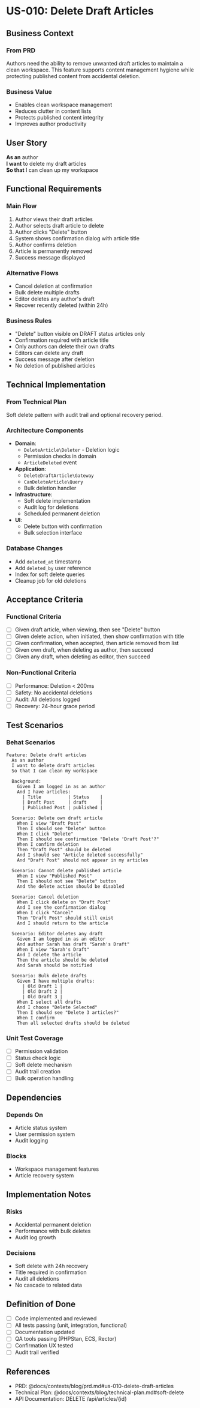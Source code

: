 # US-010: Delete Draft Articles

## Business Context

### From PRD
Authors need the ability to remove unwanted draft articles to maintain a clean workspace. This feature supports content management hygiene while protecting published content from accidental deletion.

### Business Value
- Enables clean workspace management
- Reduces clutter in content lists
- Protects published content integrity
- Improves author productivity

## User Story

**As an** author  
**I want** to delete my draft articles  
**So that** I can clean up my workspace

## Functional Requirements

### Main Flow
1. Author views their draft articles
2. Author selects draft article to delete
3. Author clicks "Delete" button
4. System shows confirmation dialog with article title
5. Author confirms deletion
6. Article is permanently removed
7. Success message displayed

### Alternative Flows
- Cancel deletion at confirmation
- Bulk delete multiple drafts
- Editor deletes any author's draft
- Recover recently deleted (within 24h)

### Business Rules
- "Delete" button visible on DRAFT status articles only
- Confirmation required with article title
- Only authors can delete their own drafts
- Editors can delete any draft
- Success message after deletion
- No deletion of published articles

## Technical Implementation

### From Technical Plan
Soft delete pattern with audit trail and optional recovery period.

### Architecture Components
- **Domain**: 
  - `DeleteArticle\Deleter` - Deletion logic
  - Permission checks in domain
  - `ArticleDeleted` event
- **Application**: 
  - `DeleteDraftArticle\Gateway`
  - `CanDeleteArticle\Query`
  - Bulk deletion handler
- **Infrastructure**: 
  - Soft delete implementation
  - Audit log for deletions
  - Scheduled permanent deletion
- **UI**: 
  - Delete button with confirmation
  - Bulk selection interface

### Database Changes
- Add `deleted_at` timestamp
- Add `deleted_by` user reference
- Index for soft delete queries
- Cleanup job for old deletions

## Acceptance Criteria

### Functional Criteria
- [ ] Given draft article, when viewing, then see "Delete" button
- [ ] Given delete action, when initiated, then show confirmation with title
- [ ] Given confirmation, when accepted, then article removed from list
- [ ] Given own draft, when deleting as author, then succeed
- [ ] Given any draft, when deleting as editor, then succeed

### Non-Functional Criteria
- [ ] Performance: Deletion < 200ms
- [ ] Safety: No accidental deletions
- [ ] Audit: All deletions logged
- [ ] Recovery: 24-hour grace period

## Test Scenarios

### Behat Scenarios
```gherkin
Feature: Delete draft articles
  As an author
  I want to delete draft articles
  So that I can clean my workspace

  Background:
    Given I am logged in as an author
    And I have articles:
      | Title          | Status    |
      | Draft Post     | draft     |
      | Published Post | published |

  Scenario: Delete own draft article
    When I view "Draft Post"
    Then I should see "Delete" button
    When I click "Delete"
    Then I should see confirmation "Delete 'Draft Post'?"
    When I confirm deletion
    Then "Draft Post" should be deleted
    And I should see "Article deleted successfully"
    And "Draft Post" should not appear in my articles

  Scenario: Cannot delete published article
    When I view "Published Post"
    Then I should not see "Delete" button
    And the delete action should be disabled

  Scenario: Cancel deletion
    When I click delete on "Draft Post"
    And I see the confirmation dialog
    When I click "Cancel"
    Then "Draft Post" should still exist
    And I should return to the article

  Scenario: Editor deletes any draft
    Given I am logged in as an editor
    And author Sarah has draft "Sarah's Draft"
    When I view "Sarah's Draft"
    And I delete the article
    Then the article should be deleted
    And Sarah should be notified

  Scenario: Bulk delete drafts
    Given I have multiple drafts:
      | Old Draft 1 |
      | Old Draft 2 |
      | Old Draft 3 |
    When I select all drafts
    And I choose "Delete Selected"
    Then I should see "Delete 3 articles?"
    When I confirm
    Then all selected drafts should be deleted
```

### Unit Test Coverage
- [ ] Permission validation
- [ ] Status check logic
- [ ] Soft delete mechanism
- [ ] Audit trail creation
- [ ] Bulk operation handling

## Dependencies

### Depends On
- Article status system
- User permission system
- Audit logging

### Blocks
- Workspace management features
- Article recovery system

## Implementation Notes

### Risks
- Accidental permanent deletion
- Performance with bulk deletes
- Audit log growth

### Decisions
- Soft delete with 24h recovery
- Title required in confirmation
- Audit all deletions
- No cascade to related data

## Definition of Done

- [ ] Code implemented and reviewed
- [ ] All tests passing (unit, integration, functional)
- [ ] Documentation updated
- [ ] QA tools passing (PHPStan, ECS, Rector)
- [ ] Confirmation UX tested
- [ ] Audit trail verified

## References

- PRD: @docs/contexts/blog/prd.md#us-010-delete-draft-articles
- Technical Plan: @docs/contexts/blog/technical-plan.md#soft-delete
- API Documentation: DELETE /api/articles/{id}